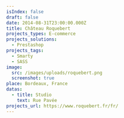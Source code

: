 ```yaml
---
isIndex: false
draft: false
date: 2014-08-31T23:00:00.000Z
title: Château Roquebert
projects_types: E-commerce
projects_solutions:
  - Prestashop
projects_tags:
  - Smarty
  - SASS
image:
  src: /images/uploads/roquebert.png
  screenshot: true
place: Bordeaux, France
datas:
  - title: Studio
    text: Rue Pavée
projects_url: https://www.roquebert.fr/fr/
---
```

